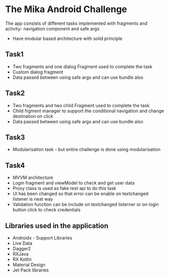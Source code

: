 # The Mika Android Challenge

The app consists of different tasks implemented with fragments and activity- navigation component and safe args
- Have modular based architecture with solid principle
## Task1
- Two fragments and one dialog Fragment used to complete the task
- Custom dialog fragment
- Data passed between using safe args and can use bundle also
## Task2
- Two fragments and two child Fragment used to complete the task
- Child frgment manager to support the conditional navigation and change destination on click
- Data passed between using safe args and can use bundle also

## Task3
- Modularisation task - but entire challenge is done using modularisation

## Task4
- MVVM architecture
- Login fragment and viewModel to check and get user data
- Proxy class is used as fake rest api to do this task
- UI has been changed so that error can be enable on textchanged listener is neat way
- Validation function can be include on textchanged listerner or on login button click to check credentials

## Libraries used in the application
- Androidx - Support Libraries
- Live Data
- Dagger2
- RXJava
- RX Kotlin
- Material Design
- Jet Pack libraries
